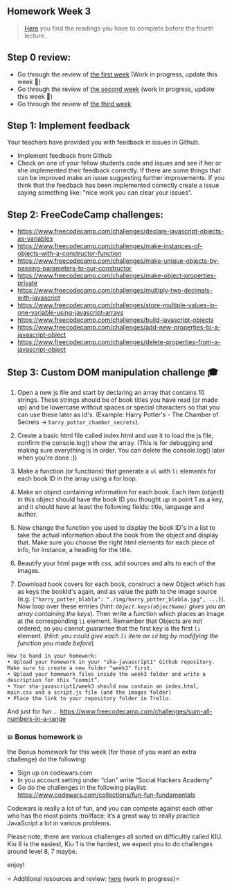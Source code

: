 ## Homework Week 3

>[Here](https://github.com/SocialHackersCodeSchool/JavaScript/tree/master/Week3/README.md) you find the readings you have to complete before the fourth lecture.

## Step 0 review:
- Go through the review of [the first week](https://github.com/SocialHackersCodeSchool/JavaScript/blob/master/Week1/REVIEW.md) (Work in progress, update this week :wrench:)
- Go through the review of [the second week](https://github.com/SocialHackersCodeSchool/JavaScript/blob/master/Week2/REVIEW.md) (work in progress, update this week :nut_and_bolt:)
- Go through the review of [the third week](https://github.com/SocialHackersCodeSchool/JavaScript/blob/master/Week3/REVIEW.md) 

## Step 1: Implement feedback

Your teachers have provided you with feedback in issues in Github. 

- Implement feedback from Github
- Check on one of your fellow students code and issues and see if her or she implemented their feedback correctly. If there are some things that can be improved make an issue suggesting further improvements. If you think that the feedback has been implemented correctly create a issue saying something like: "nice work you can clear your issues".

## Step 2: **FreeCodeCamp challenges:**

- https://www.freecodecamp.com/challenges/declare-javascript-objects-as-variables
- https://www.freecodecamp.com/challenges/make-instances-of-objects-with-a-constructor-function
- https://www.freecodecamp.com/challenges/make-unique-objects-by-passing-parameters-to-our-constructor
- https://www.freecodecamp.com/challenges/make-object-properties-private
- https://www.freecodecamp.com/challenges/multiply-two-decimals-with-javascript
- https://www.freecodecamp.com/challenges/store-multiple-values-in-one-variable-using-javascript-arrays
- https://www.freecodecamp.com/challenges/build-javascript-objects
- https://www.freecodecamp.com/challenges/add-new-properties-to-a-javascript-object
- https://www.freecodecamp.com/challenges/delete-properties-from-a-javascript-object

## Step 3: Custom DOM manipulation challenge :mortar_board:

1. Open a new js file and start by declaring an array that contains 10 strings. These strings should be of book titles you have read (or made up) and be lowercase without spaces or special characters so that you can use these later as Id's. (Example: Harry Potter's - The Chamber of Secrets -> `harry_potter_chamber_secrets`). 

2. Create a basic html file called index.html and use it to load the js file, confirm the console.log() show the array. (This is for debugging and making sure everything is in order. You can delete the console.log() later when you're done :))

3. Make a function (or functions) that generate a `ul` with `li` elements for each book ID in the array using a for loop. 

4. Make an object containing information for each book. Each item (object) in this object should have the book ID you thought up in point 1 as a key, and it should have at least the following fields: title, language and author. 

5. Now change the function you used to display the book ID's in a list to take the actual information about the book from the object and display that. Make sure you choose the right html elements for each piece of info, for instance, a heading for the title.

6. Beautify your html page with css, add sources and alts to each of the images.
 
7. Download book covers for each book, construct a new Object which has as keys the bookId's again, and as value the path to the image source (e.g. `{"harry_potter_blabla": "./img/harry_potter_blabla.jpg", ...}`). Now loop over these entries (_hint: `Object.keys(objectName)` gives you an array containing the keys_). Then write a function which places an image at the corresponding `li` element. Remember that Objects are not ordered, so you cannot guarantee that the first key is the first `li` element. (_Hint: you could give each `li` item an `id` tag by modifying the function you made before_)

```
How to hand in your homework:
• Upload your homework in your "sha-javascript1" Github repository. Make sure to create a new folder "week3" first. 
• Upload your homework files inside the week3 folder and write a description for this “commit”.
• Your sha-javascript1/week3 should now contain an index.html, main.css and a script.js file (and the images folder)
• Place the link to your repository folder in Trello.
```
And just for fun ... https://www.freecodecamp.com/challenges/sum-all-numbers-in-a-range

### :boom: Bonus homework :boom:
the Bonus homework for this week (for those of you want an extra challenge) do the following:

- Sign up on codewars.com
- In you account setting under “clan” write “Social Hackers Academy” 
- Go do the challenges in the following playlist: https://www.codewars.com/collections/fun-fun-fundamentals

Codewars is really a lot of fun, and you can compete against each other who has the most points :trollface:
it’s a great way to really practice JavaScript a lot in various problems.

Please note, there are various challenges all sorted on difficultly called KIU. Kiu 8 is the easiest, Kiu 1 is the hardest, we expect you to do challenges around level 8, 7 maybe.

enjoy!

:star: Additional resources and review: [here](https://github.com/SocialHackersCodeSchool/JavaScript/tree/master/Week3/REVIEW.md) (work in progress):star:



